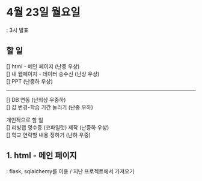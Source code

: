 # 4월 23일 월요일
: 3시 발표

## 할 일
[] html - 메인 페이지 (난중 우상)  
[] 내 웹페이지 - 데이터 송수신 (난상 우상)  
[] PPT (난중하 우상)  

---

[] DB 연동 (난최상 우중하)  
[] 값 변경-학습 기간 늘리기 (난중 우하)  

개인적으로 할 일  
[] 리빙랩 영수증 (코파일럿) 제작 (난중하 우상)    
[] 학교 연락할 내용 정하기 (난하 우중)    

## 1. html - 메인 페이지
: flask, sqlalchemy를 이용 / 지난 프로젝트에서 가져오기

